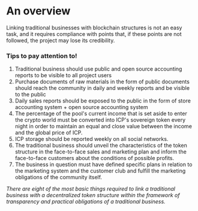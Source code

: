 # An overview

Linking traditional businesses with blockchain structures is not an easy task, and it requires compliance with points that, if these points are not followed, the project may lose its credibility.

### Tips to pay attention to!

1. Traditional business should use public and open source accounting reports to be visible to all project users
2. Purchase documents of raw materials in the form of public documents should reach the community in daily and weekly reports and be visible to the public
3. Daily sales reports should be exposed to the public in the form of store accounting system + open source accounting system
4. The percentage of the pool's current income that is set aside to enter the crypto world must be converted into ICP's sovereign token every night in order to maintain an equal and close value between the income and the global price of ICP.
5. ICP storage should be reported weekly on all social networks.
6. The traditional business should unveil the characteristics of the token structure in the face-to-face sales and marketing plan and inform the face-to-face customers about the conditions of possible profits.
7. The business in question must have defined specific plans in relation to the marketing system and the customer club and fulfill the marketing obligations of the community itself.

_There are eight of the most basic things required to link a traditional business with a decentralized token structure within the framework of transparency and practical obligations of a traditional business._


